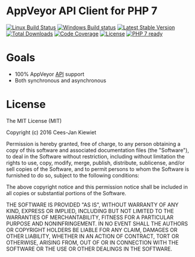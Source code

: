 # AppVeyor API Client for PHP 7

[![Linux Build Status](https://travis-ci.org/WyriHaximus/php-appveyor-client.svg?branch=master)](https://appveyor-ci.org/WyriHaximus/php-appveyor-client)
[![Windows Build status](https://ci.appveyor.com/api/projects/status/2pw9aha809sm5b36?svg=true)](https://ci.appveyor.com/project/WyriHaximus/php-appveyor-client)
[![Latest Stable Version](https://poser.pugx.org/WyriHaximus/appveyor-client/v/stable.png)](https://packagist.org/packages/WyriHaximus/appveyor-client)
[![Total Downloads](https://poser.pugx.org/WyriHaximus/appveyor-client/downloads.png)](https://packagist.org/packages/WyriHaximus/appveyor-client)
[![Code Coverage](https://scrutinizer-ci.com/g/WyriHaximus/php-appveyor-client/badges/coverage.png?b=master)](https://scrutinizer-ci.com/g/WyriHaximus/php-appveyor-client/?branch=master)
[![License](https://poser.pugx.org/WyriHaximus/appveyor-client/license.png)](https://packagist.org/packages/wyrihaximus/appveyor-client)
[![PHP 7 ready](http://php7ready.timesplinter.ch/WyriHaximus/php-appveyor-client/badge.svg)](https://appveyor-ci.org/WyriHaximus/php-appveyor-client)


# Goals

* 100% AppVeyor [API](http://www.appveyor.com/docs/api) support
* Both synchronous and asynchronous

# License

The MIT License (MIT)

Copyright (c) 2016 Cees-Jan Kiewiet

Permission is hereby granted, free of charge, to any person obtaining a copy
of this software and associated documentation files (the "Software"), to deal
in the Software without restriction, including without limitation the rights
to use, copy, modify, merge, publish, distribute, sublicense, and/or sell
copies of the Software, and to permit persons to whom the Software is
furnished to do so, subject to the following conditions:

The above copyright notice and this permission notice shall be included in all
copies or substantial portions of the Software.

THE SOFTWARE IS PROVIDED "AS IS", WITHOUT WARRANTY OF ANY KIND, EXPRESS OR
IMPLIED, INCLUDING BUT NOT LIMITED TO THE WARRANTIES OF MERCHANTABILITY,
FITNESS FOR A PARTICULAR PURPOSE AND NONINFRINGEMENT. IN NO EVENT SHALL THE
AUTHORS OR COPYRIGHT HOLDERS BE LIABLE FOR ANY CLAIM, DAMAGES OR OTHER
LIABILITY, WHETHER IN AN ACTION OF CONTRACT, TORT OR OTHERWISE, ARISING FROM,
OUT OF OR IN CONNECTION WITH THE SOFTWARE OR THE USE OR OTHER DEALINGS IN THE
SOFTWARE.
